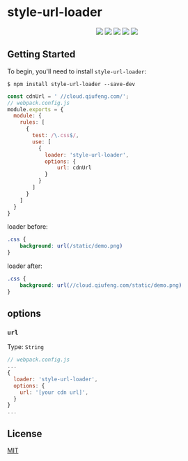 # style-url-loader

<p align="center">
    <a href="https://travis-ci.org/hua1995116/style-url-loader"><img src="https://travis-ci.org/hua1995116/style-url-loader.svg?branch=master" /></a>
    <a href="https://codecov.io/gh/hua1995116/style-url-loader"><img src="https://codecov.io/gh/hua1995116/style-url-loader/branch/master/graph/badge.svg" /></a>
    <a href="https://npmcharts.com/compare/style-url-loader?minimal=true" rel="nofollow"><img src="https://img.shields.io/npm/dm/style-url-loader.svg" style="max-width:100%;"></a>
    <a href="https://www.npmjs.com/package/style-url-loader" rel="nofollow"><img src="https://img.shields.io/npm/v/style-url-loader.svg" style="max-width:100%;"></a>
    <a href="https://www.npmjs.com/package/style-url-loader" rel="nofollow"><img src="https://img.shields.io/npm/l/style-url-loader.svg?style=flat" style="max-width:100%;"></a>
</p>

## Getting Started

To begin, you'll need to install ```style-url-loader```:

```shell
$ npm install style-url-loader --save-dev
```

```javascript
const cdnUrl = ' //cloud.qiufeng.com/';
// webpack.config.js
module.exports = {
  module: {
    rules: [
      {
        test: /\.css$/,
        use: [
          {
            loader: 'style-url-loader',
            options: {
                url: cdnUrl
            }
          }
        ]
      }
    ]
  }
}
```

loader before:

```css
.css {
    background: url(/static/demo.png)
}
```

loader after:

```css
.css {
    background: url(//cloud.qiufeng.com/static/demo.png)
}
```


## options
### `url`

Type: `String`

```js
// webpack.config.js
...
{
  loader: 'style-url-loader',
  options: {
    url: '[your cdn url]',
  }
}
...
```


## License

[MIT](http://opensource.org/licenses/MIT)
